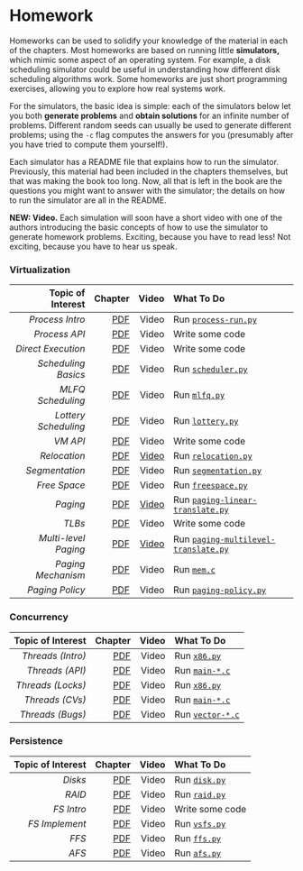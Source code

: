 
# Homework

Homeworks can be used to solidify your knowledge of the material in each of the chapters. Most homeworks are based on running little **simulators,** which mimic some aspect of an operating system. For example, a disk scheduling simulator could be useful in understanding how different disk scheduling algorithms work. Some homeworks are just short programming exercises, allowing you to explore how real systems work.

For the simulators, the basic idea is simple: each of the simulators below let you both **generate problems** and **obtain solutions** for an infinite number of problems. Different random seeds can usually be used to generate different problems; using the `-c` flag computes the answers for you (presumably after you have tried to compute them yourself!).

Each simulator has a README file that explains how to run the simulator. Previously, this material had been included in the chapters themselves, but that was making the book too long. Now, all that is left in the book are the questions you might want to answer with the simulator; the details on how to run the simulator are all in the README.

**NEW: Video.** Each simulation will soon have a short video with one of the authors introducing the basic concepts of how to use the simulator to generate homework problems. Exciting, because you have to read less! Not exciting, because you have to hear us speak.


### Virtualization

 | **Topic of Interest** | **Chapter** | **Video** | **What To Do** |
 |----------------------:|------------:|----------:|:---------------|
 | _Process Intro_ | [PDF](http://www.cs.wisc.edu/~remzi/OSTEP/cpu-intro.pdf) | Video | Run [`process-run.py`](http://pages.cs.wisc.edu/~remzi/OSTEP/Homework/HW-CPU-Intro.tgz) |
 | _Process API_ | [PDF](http://www.cs.wisc.edu/~remzi/OSTEP/cpu-api.pdf) | Video | Write some code |
 | _Direct Execution_ | [PDF](http://www.cs.wisc.edu/~remzi/OSTEP/cpu-mechanisms.pdf) | Video | Write some code |
 | _Scheduling Basics_ | [PDF](http://www.cs.wisc.edu/~remzi/OSTEP/cpu-sched.pdf) | Video | Run [`scheduler.py`](http://pages.cs.wisc.edu/~remzi/OSTEP/Homework/HW-Scheduler.tgz) |
 | _MLFQ Scheduling_ | [PDF](http://www.cs.wisc.edu/~remzi/OSTEP/cpu-sched-mlfq.pdf) | Video | Run [`mlfq.py`](http://pages.cs.wisc.edu/~remzi/OSTEP/Homework/HW-MLFQ.tgz) |
 | _Lottery Scheduling_ | [PDF](http://www.cs.wisc.edu/~remzi/OSTEP/cpu-sched-lottery.pdf) | Video | Run [`lottery.py`](http://pages.cs.wisc.edu/~remzi/OSTEP/Homework/HW-Lottery.tgz) |
 | _VM API_ | [PDF](http://www.cs.wisc.edu/~remzi/OSTEP/vm-api.pdf) | Video | Write some code |
 | _Relocation_ | [PDF](http://www.cs.wisc.edu/~remzi/OSTEP/vm-mechanism.pdf) | [Video](http://youtu.be/mC3u99x8nqE) | Run [`relocation.py`](http://pages.cs.wisc.edu/~remzi/OSTEP/Homework/HW-Relocation.tgz) |
 | _Segmentation_ | [PDF](http://www.cs.wisc.edu/~remzi/OSTEP/vm-segmentation.pdf) | Video | Run [`segmentation.py`](http://pages.cs.wisc.edu/~remzi/OSTEP/Homework/HW-Segmentation.tgz) |
 | _Free Space_ | [PDF](http://www.cs.wisc.edu/~remzi/OSTEP/vm-freespace.pdf) | Video | Run [`freespace.py`](http://pages.cs.wisc.edu/~remzi/OSTEP/Homework/HW-Freespace.tgz) |
 | _Paging_ | [PDF](http://www.cs.wisc.edu/~remzi/OSTEP/vm-paging.pdf) | [Video](http://youtu.be/AhfSDqud3j4) | Run [`paging-linear-translate.py`](http://pages.cs.wisc.edu/~remzi/OSTEP/Homework/HW-Paging-LinearTranslate.tgz) |
 | _TLBs_ | [PDF](http://www.cs.wisc.edu/~remzi/OSTEP/vm-tlbs.pdf) | Video | Write some code |
 | _Multi-level Paging_ | [PDF](http://www.cs.wisc.edu/~remzi/OSTEP/vm-smalltables.pdf) | [Video](http://youtu.be/m1BQZPZduWk) | Run [`paging-multilevel-translate.py`](http://pages.cs.wisc.edu/~remzi/OSTEP/Homework/HW-Paging-MultiLevelTranslate.tgz) |
 | _Paging Mechanism_ | [PDF](http://www.cs.wisc.edu/~remzi/OSTEP/vm-beyondphys.pdf) | Video | Run [`mem.c`](http://pages.cs.wisc.edu/~remzi/OSTEP/Homework/HW-Paging-BeyondPhys-Real.tgz) |
 | _Paging Policy_ | [PDF](http://www.cs.wisc.edu/~remzi/OSTEP/vm-beyondphys-policy.pdf) | Video | Run [`paging-policy.py`](http://pages.cs.wisc.edu/~remzi/OSTEP/Homework/HW-Paging-Policy.tgz) |

### Concurrency

 | **Topic of Interest** | **Chapter** | **Video** | **What To Do** |
  |----------------------:|------------:|----------:|:---------------|
 | _Threads (Intro)_ | [PDF](http://www.cs.wisc.edu/~remzi/OSTEP/threads-intro.pdf) | Video | Run [`x86.py`](http://pages.cs.wisc.edu/~remzi/OSTEP/Homework/HW-ThreadsIntro.tgz) |
 | _Threads (API)_ | [PDF](http://www.cs.wisc.edu/~remzi/OSTEP/threads-api.pdf) | Video | Run [`main-*.c`](http://pages.cs.wisc.edu/~remzi/OSTEP/Homework/HW-Threads-RealAPI.tgz) |
 | _Threads (Locks)_ | [PDF](http://www.cs.wisc.edu/~remzi/OSTEP/threads-locks.pdf) | Video | Run [`x86.py`](http://pages.cs.wisc.edu/~remzi/OSTEP/Homework/HW-ThreadsLocks.tgz) |
 | _Threads (CVs)_ | [PDF](http://www.cs.wisc.edu/~remzi/OSTEP/threads-cv.pdf) | Video | Run [`main-*.c`](http://pages.cs.wisc.edu/~remzi/OSTEP/Homework/HW-Threads-RealCV.tgz) |
 | _Threads (Bugs)_ | [PDF](http://www.cs.wisc.edu/~remzi/OSTEP/threads-bugs.pdf) | Video | Run [`vector-*.c`](http://pages.cs.wisc.edu/~remzi/OSTEP/Homework/HW-Threads-RealDeadlock.tgz) |

### Persistence

 | **Topic of Interest** | **Chapter** | **Video** | **What To Do** |
  |----------------------:|------------:|----------:|:---------------|
 | _Disks_ | [PDF](http://www.cs.wisc.edu/~remzi/OSTEP/file-disks.pdf) | Video | Run [`disk.py`](http://pages.cs.wisc.edu/~remzi/OSTEP/Homework/HW-Disk.tgz) |
 | _RAID_ | [PDF](http://www.cs.wisc.edu/~remzi/OSTEP/file-raid.pdf) | Video | Run [`raid.py`](http://pages.cs.wisc.edu/~remzi/OSTEP/Homework/HW-Raid.tgz) |
 | _FS Intro_ | [PDF](http://www.cs.wisc.edu/~remzi/OSTEP/file-intro.pdf) | Video | Write some code |
 | _FS Implement_ | [PDF](http://www.cs.wisc.edu/~remzi/OSTEP/file-implementation.pdf) | Video | Run [`vsfs.py`](http://pages.cs.wisc.edu/~remzi/OSTEP/Homework/HW-VSFS.tgz) |
 | _FFS_ | [PDF](http://www.cs.wisc.edu/~remzi/OSTEP/file-ffs.pdf) | Video | Run [`ffs.py`](http://pages.cs.wisc.edu/~remzi/OSTEP/Homework/HW-FFS.tgz) |
 | _AFS_ | [PDF](http://www.cs.wisc.edu/~remzi/OSTEP/dist-afs.pdf) | Video | Run [`afs.py`](http://pages.cs.wisc.edu/~remzi/OSTEP/Homework/HW-AFS.tgz) |

